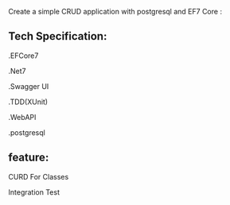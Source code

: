 
Create a simple CRUD application with postgresql and EF7 Core :

Tech Specification:
----
.EFCore7 

.Net7

.Swagger UI

.TDD(XUnit)

.WebAPI

.postgresql

feature:
--
CURD For Classes

Integration Test



